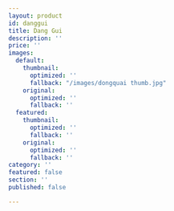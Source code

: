 ```yaml
---
layout: product
id: danggui
title: Dang Gui
description: ''
price: ''
images:
  default:
    thumbnail:
      optimized: ''
      fallback: "/images/dongquai thumb.jpg"
    original:
      optimized: ''
      fallback: ''
  featured:
    thumbnail:
      optimized: ''
      fallback: ''
    original:
      optimized: ''
      fallback: ''
category: ''
featured: false
section: ''
published: false

---
```

